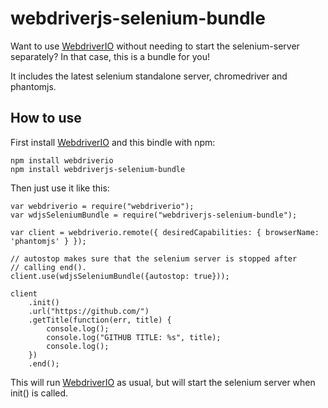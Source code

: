 webdriverjs-selenium-bundle
===========================

Want to use [WebdriverIO](http://webdriver.io) without needing to start the selenium-server separately? In that case, this is a bundle for you!

It includes the latest selenium standalone server, chromedriver and
phantomjs.

## How to use

First install [WebdriverIO](http://webdriver.io) and this bindle with npm:

    npm install webdriverio
    npm install webdriverjs-selenium-bundle

Then just use it like this:

    var webdriverio = require("webdriverio");
    var wdjsSeleniumBundle = require("webdriverjs-selenium-bundle");

    var client = webdriverio.remote({ desiredCapabilities: { browserName: 'phantomjs' } });

    // autostop makes sure that the selenium server is stopped after
    // calling end().
    client.use(wdjsSeleniumBundle({autostop: true}));

    client
        .init()
        .url("https://github.com/")
        .getTitle(function(err, title) {
            console.log();
            console.log("GITHUB TITLE: %s", title);
            console.log();
        })
        .end();

This will run [WebdriverIO](http://webdriver.io) as usual, but will start the selenium server
when init() is called.

